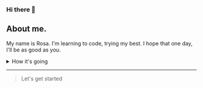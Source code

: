 ### Hi there 👋

## About me.

My name is Rosa. I'm learning to code, trying my best.
I hope that one day, I'll be as good as you.

<details>
  <summary>How it's going</summary>
  
  | Level   | Langages      |
  |--------:|---------------|
  |Beginner | Javascript    |
  |Beginner | HTML          |
  |Beginner | CSS           |
  |Beginner | HTML          |

</details>

---
> Let's get started


<!--
**RosaBld/RosaBld** is a ✨ _special_ ✨ repository because its `README.md` (this file) appears on your GitHub profile.

Here are some ideas to get you started:

- 🔭 I’m currently working on ...
- 🌱 I’m currently learning ...
- 👯 I’m looking to collaborate on ...
- 🤔 I’m looking for help with ...
- 💬 Ask me about ...
- 📫 How to reach me: ...
- 😄 Pronouns: ...
- ⚡ Fun fact: ...
-->

